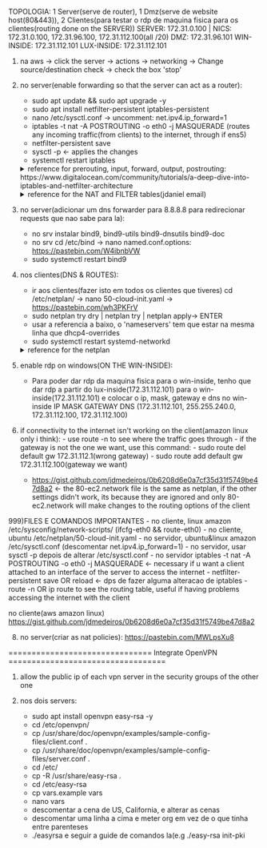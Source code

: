 TOPOLOGIA: 1 Server(serve de router), 1 Dmz(serve de website host(80&443)), 2 Clientes(para testar o rdp de maquina fisica para os clientes(routing done on the SERVER))
SERVER: 172.31.0.100 | NICS: 172.31.0.100, 172.31.96.100, 172.31.112.100(all /20)
DMZ: 172.31.96.101
WIN-INSIDE: 172.31.112.101
LUX-INSIDE: 172.31.112.101

1) na aws -> click the server -> actions -> networking -> Change source/destination check -> check the box 'stop'

2) no server(enable forwarding so that the server can act as a router):
    - sudo apt update && sudo apt upgrade -y
    - sudo apt install netfilter-persistent iptables-persistent
    - nano /etc/sysctl.conf -> uncomment: net.ipv4.ip_forward=1
    - iptables -t nat -A POSTROUTING -o eth0 -j MASQUERADE (routes any incoming traffic(from clients) to the internet, through if ens5)
    - netfilter-persistent save
    - sysctl -p <- applies the changes 
    - systemctl restart iptables

    <details>
      <summary>reference for prerouting, input, forward, output, postrouting: https://www.digitalocean.com/community/tutorials/a-deep-dive-into-iptables-and-netfilter-architecture</summary>
        https://pastebin.com/SxhJmhrm
    </details>


    <details>
      <summary>reference for the NAT and FILTER tables(jdaniel email)</summary>
      practical examples(substituir os tracos('-'), esses nao funcionam):
        https://pastebin.com/7D90FwF5

      specific examples(substituir os tracos('-'), esses nao funcionam):
         https://pastebin.com/dLYVkAaS
      </details>

4) no server(adicionar um dns forwarder para 8.8.8.8 para redirecionar requests que nao sabe para la):
    - no srv instalar bind9, bind9-utils bind9-dnsutils bind9-doc
    - no srv cd /etc/bind -> nano named.conf.options: https://pastebin.com/W4ibnbVW
    - sudo systemctl restart bind9

5) nos clientes(DNS & ROUTES):
    - ir aos clientes(fazer isto em todos os clientes que tiveres) cd /etc/netplan/ -> nano 50-cloud-init.yaml -> https://pastebin.com/wh3PKFrV
    - sudo netplan try dry | netplan try | netplan apply-> ENTER
    - usar a referencia a baixo, o 'nameservers' tem que estar na mesma linha que dhcp4-overrides
    - sudo systemctl restart systemd-networkd

    <details>
      <summary>reference for the netplan</summary>
      https://pastebin.com/uxBEM3mg
    </details>

6) enable rdp on windows(ON THE WIN-INSIDE):
    - Para poder dar rdp da maquina fisica para o win-inside, tenho que dar rdp a partir do lux-inside(172.31.112.101) para o win-inside(172.31.112.101) e colocar o ip, mask, gateway e dns no win-inside
          IP              MASK          GATEWAY          DNS
    (172.31.112.101, 255.255.240.0, 172.31.112.100, 172.31.112.100)



7) if connectivity to the internet isn't working on the client(amazon linux only i think):
       - use route -n to see where the traffic goes through
       - if the gateway is not the one we want, use this command:
            - sudo route del default gw 172.31.112.1(wrong gateway)
            - sudo route add default gw 172.31.112.100(gateway we want)
   - https://gist.github.com/jdmedeiros/0b6208d6e0a7cf35d31f5749be47d8a2 <- the 80-ec2.network file is the same as netplan, if the other settings didn't work, its because they are ignored and only 80-ec2.network will make changes to the routing options of the client 


999)FILES E COMANDOS IMPORTANTES
    - no cliente, linux amazon  /etc/sysconfig/network-scripts/ (ifcfg-eth0 && route-eth0)
    - no cliente, ubuntu /etc/netplan/50-cloud-init.yaml
    - no servidor, ubuntu&linux amazon /etc/sysctl.conf (descomentar net.ipv4.ip_forward=1)
    - no servidor, usar sysctl -p depois de alterar /etc/sysctl.conf
    - no servidor iptables -t nat -A POSTROUTING -o eth0 -j MASQUERADE <- necessary if u want a client attached to an interface of the server to access the internet
    - netfilter-persistent save OR reload <- dps de fazer alguma alteracao de iptables
    - route -n OR ip route to see the routing table, useful if having problems accessing the internet with the client

no cliente(aws amazon linux) 
https://gist.github.com/jdmedeiros/0b6208d6e0a7cf35d31f5749be47d8a2

8) no server(criar as nat policies): https://pastebin.com/MWLpsXu8

=============================== Integrate OpenVPN ==================================

1) allow the public ip of each vpn server in the security groups of the other one

2) nos dois servers:
    - sudo apt install openvpn easy-rsa -y
    - cd /etc/openvpn/
    - cp /usr/share/doc/openvpn/examples/sample-config-files/client.conf .
    - cp /usr/share/doc/openvpn/examples/sample-config-files/server.conf .
    - cd /etc/
    - cp -R /usr/share/easy-rsa . 
    - cd /etc/easy-rsa
    - cp vars.example vars
    - nano vars
    - descomentar a cena de US, California, e alterar as cenas
    - descomentar uma linha a cima e meter org em vez de o que tinha entre parenteses
    - ./easyrsa e seguir a guide de comandos la(e.g ./easy-rsa init-pki


